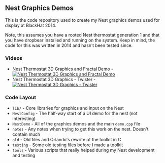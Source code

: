 ## Nest Graphics Demos
This is the code repository used to create my Nest graphics demos used for display at BlackHat 2014.

Note, this assumes you have a rooted Nest thermostat generation 1 and that you have dropbear installed and running on the system. Keep in mind, the code for this was written in 2014 and hasn't been tested since.

### Videos

* Nest Thermostat 3D Graphics and Fractal Demo - [![Nest Thermostat 3D Graphics and Fractal Demo](https://img.youtube.com/vi/UpQynNvkrDI/0.jpg)](https://www.youtube.com/watch?v=UpQynNvkrDI)
* Nest Thermostat 3D Graphics - Twister - [![Nest Thermostat 3D Graphics - Twister](https://img.youtube.com/vi/uPLLFvKcikk/0.jpg)](https://www.youtube.com/watch?v=uPLLFvKcikk)

### Code Layout

* `lib/` - Core libraries for graphics and input on the Nest
* `NestConfig` - The half-way start of a UI demo for the nest (not interesting)
* `NestDemo` - All of the graphics demos and the main `demo.cpp` file
* `notes` - Any notes when trying to get this work on the nest. Doesn't contain much
* `old` - Old files and Orlando's rewrite of the toolkit in C
* `testing` - Some old testing files before I made a toolkit
* `tools` -  Various scripts that really helped during my Nest development and testing
